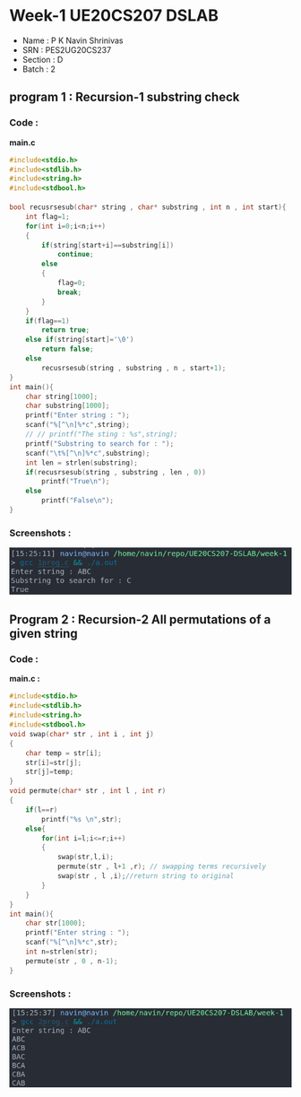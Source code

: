 
# Week-1 UE20CS207 DSLAB
- Name : P K Navin Shrinivas
- SRN : PES2UG20CS237
- Section : D
- Batch : 2

## program 1 : Recursion-1 substring check
### Code :
**main.c**
```c
#include<stdio.h>
#include<stdlib.h>
#include<string.h>
#include<stdbool.h>

bool recusrsesub(char* string , char* substring , int n , int start){
    int flag=1;
    for(int i=0;i<n;i++)
    {
        if(string[start+i]==substring[i])
            continue;
        else
        {
            flag=0;
            break;    
        }
    }
    if(flag==1)
        return true;
    else if(string[start]='\0')
        return false;
    else
        recusrsesub(string , substring , n , start+1);
}
int main(){
    char string[1000];
    char substring[1000];
    printf("Enter string : ");
    scanf("%[^\n]%*c",string);
    // // printf("The sting : %s",string);
    printf("Substring to search for : ");
    scanf("\t%[^\n]%*c",substring);
    int len = strlen(substring);
    if(recusrsesub(string , substring , len , 0))
        printf("True\n");
    else
        printf("False\n");
}
```
### Screenshots  :
![Image1](./1.png)

## Program 2 : Recursion-2 All permutations of a given string
### Code :
**main.c :**
```c
#include<stdio.h>
#include<stdlib.h>
#include<string.h>
#include<stdbool.h>
void swap(char* str , int i , int j)
{
    char temp = str[i];
    str[i]=str[j];
    str[j]=temp;
}
void permute(char* str , int l , int r)
{
    if(l==r)
        printf("%s \n",str);
    else{
        for(int i=l;i<=r;i++)
        {
            swap(str,l,i);
            permute(str , l+1 ,r); // swapping terms recursively
            swap(str , l ,i);//return string to original
        }
    }
}
int main(){
    char str[1000];
    printf("Enter string : ");
    scanf("%[^\n]%*c",str);
    int n=strlen(str);
    permute(str , 0 , n-1);
}
```

### Screenshots :
![Image2](./2.png)

